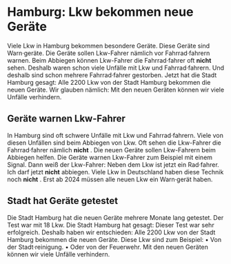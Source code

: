 # Hamburg: Lkw bekommen neue Geräte

Viele Lkw in Hamburg bekommen besondere Geräte. Diese Geräte sind Warn·geräte. Die Geräte sollen Lkw-Fahrer nämlich vor Fahrrad·fahrern warnen. Beim Abbiegen können Lkw-Fahrer die Fahrrad·fahrer oft **nicht** sehen. Deshalb waren schon viele Unfälle mit Lkw und Fahrrad·fahrern. Und deshalb sind schon mehrere Fahrrad·fahrer gestorben. Jetzt hat die Stadt Hamburg gesagt: Alle 2200 Lkw von der Stadt Hamburg bekommen die neuen Geräte. Wir glauben nämlich: Mit den neuen Geräten können wir viele Unfälle verhindern. 

## Geräte warnen Lkw-Fahrer
In Hamburg sind oft schwere Unfälle mit Lkw und Fahrrad·fahrern. Viele von diesen Unfällen sind beim Abbiegen von Lkw. Oft sehen die Lkw-Fahrer die Fahrrad·fahrer nämlich **nicht** . Die neuen Geräte sollen Lkw-Fahrern beim Abbiegen helfen. Die Geräte warnen Lkw-Fahrer zum Beispiel mit einem Signal. Dann weiß der Lkw-Fahrer: Neben dem Lkw ist jetzt ein Rad·fahrer. Ich darf jetzt **nicht** abbiegen. Viele Lkw in Deutschland haben diese Technik noch **nicht** . Erst ab 2024 müssen alle neuen Lkw ein Warn·gerät haben. 

## Stadt hat Geräte getestet
Die Stadt Hamburg hat die neuen Geräte mehrere Monate lang getestet. Der Test war mit 18 Lkw. Die Stadt Hamburg hat gesagt: Dieser Test war sehr erfolgreich. Deshalb haben wir entschieden: Alle 2200 Lkw von der Stadt Hamburg bekommen die neuen Geräte. Diese Lkw sind zum Beispiel: • Von der Stadt·reinigung. • Oder von der Feuerwehr. Mit den neuen Geräten können wir viele Unfälle verhindern. 
